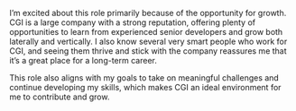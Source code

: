 I’m excited about this role primarily because of the opportunity for growth. CGI is a large company with a strong reputation, offering plenty of opportunities to learn from experienced senior developers and grow both laterally and vertically. I also know several very smart people who work for CGI, and seeing them thrive and stick with the company reassures me that it’s a great place for a long-term career.

This role also aligns with my goals to take on meaningful challenges and continue developing my skills, which makes CGI an ideal environment for me to contribute and grow.